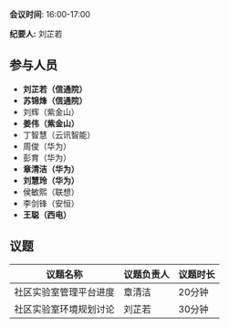**会议时间**: 16:00-17:00

**纪要人:** 刘芷若

## 参与人员
-  **刘芷若（信通院）** 
-  **苏锦烽（信通院）** 
-  刘辉（紫金山）
-  **姜伟（紫金山）** 
-  丁智慧（云讯智能）
-  周俊（华为）
-  彭育（华为）
-   **章清洁（华为）** 
-   **刘慧玲（华为）** 
-  侯敏熙（联想）
-  李剑锋（安恒）
-   **王聪（西电）** 

## 议题

议题名称 | 议题负责人  | 议题时长
---- | ----  |   ---- 
社区实验室管理平台进度 | 章清洁 | 20分钟
社区实验室环境规划讨论 | 刘芷若 | 30分钟